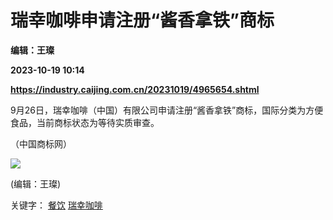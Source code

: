 # 瑞幸咖啡申请注册“酱香拿铁”商标
**编辑：王璨**

**2023-10-19 10:14**

**https://industry.caijing.com.cn/20231019/4965654.shtml**

9月26日，瑞幸咖啡（中国）有限公司申请注册“酱香拿铁”商标，国际分类为方便食品，当前商标状态为等待实质审查。

（中国商标网）

![](https://tx1.cdn.caijing.com.cn/2014-03-27/114048455.jpg)

(编辑：王璨)

关键字： [餐饮](https://app.caijing.com.cn/tags.php?tag=%E9%A4%90%E9%A5%AE "餐饮") [瑞幸咖啡](https://app.caijing.com.cn/tags.php?tag=%E7%91%9E%E5%B9%B8%E5%92%96%E5%95%A1 "瑞幸咖啡")